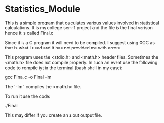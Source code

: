 # Statistics_Module
This is a simple program that calculates various values involved in statistical calculations. 
It is my college sem-1 project and the file is the final verison hence it is called Final.c

Since it is a C program it will need to be compiled. I suggest using GCC as that is what I 
used and it has not provided me with errors.

This program uses the <stdio.h> and <math.h> header files. Sometimes the <math.h> file does 
not compile properly. In such an event use the following code to compile iyt in the 
terminal (bash shell in my case):

gcc Final.c -o Final -lm

The '-lm ' compiles the <math.h> file.

To run it use the code:

./Final

This may differ if you create an a.out output file.
